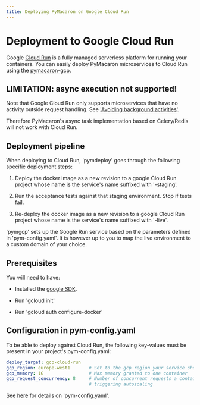 ```yaml
---
title: Deploying PyMacaron on Google Cloud Run
---
```


Deployment to Google Cloud Run
==============================

Google [Cloud Run](https://cloud.google.com/run/) is a fully managed serverless
platform for running your containers. You can easily deploy PyMacaron
microservices to Cloud Run using the
[pymacaron-gcp](https://github.com/pymacaron/pymacaron-gcp).


## LIMITATION: async execution not supported!

Note that Google Cloud Run only supports microservices that have no activity
outside request handling. See ['Avoiding background
activities'](https://cloud.google.com/run/docs/tips).

Therefore PyMacaron's async task implementation based on Celery/Redis will not
work with Cloud Run.

## Deployment pipeline

When deploying to Cloud Run, 'pymdeploy' goes through the following specific
deployment steps:

1. Deploy the docker image as a new revision to a google Cloud Run project
   whose name is the service's name suffixed with '-staging'.

1. Run the acceptance tests against that staging environment. Stop if tests fail.

1. Re-deploy the docker image as a new revision to a google Cloud Run project
   whose name is the service's name suffixed with '-live'.

'pymgcp' sets up the Google Run service based on the parameters defined in
'pym-config.yaml'.  It is however up to you to map the live environment to a
custom domain of your choice.


## Prerequisites

You will need to have:

* Installed the [google SDK](https://cloud.google.com/sdk/docs/).

* Run 'gcloud init'

* Run 'gcloud auth configure-docker'


## Configuration in pym-config.yaml

To be able to deploy against Cloud Run, the following key-values must be
present in your project's pym-config.yaml:

```yaml
deploy_target: gcp-cloud-run
gcp_region: europe-west1       # Set to the gcp region your service should be deployed to
gcp_memory: 1G                 # Max memory granted to one container
gcp_request_concurrency: 8     # Number of concurrent requests a container may handled before
                               # triggering autoscaling
```

See [here](http://pymacaron.com/config.html) for details on 'pym-config.yaml'.
